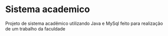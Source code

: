 # Sistema academico
Projeto de sistema acadêmico utilizando Java e MySql feito para realização de um trabalho da faculdade 
